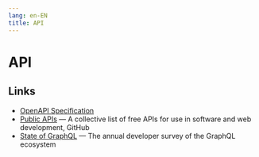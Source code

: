 ```yaml
---
lang: en-EN 
title: API
---
```

# API

## Links
- [OpenAPI Specification](https://spec.openapis.org/oas/latest.html)
- [Public APIs](https://github.com/public-apis/public-apis) — A collective list of free APIs for use in software and web development, GitHub
- [State of GraphQL](https://www.stateofgraphql.com/en-us/) — The annual developer survey of the GraphQL ecosystem
